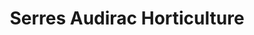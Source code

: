 ---
title: "Serres Audirac Horticulture"
url: /villenave-dornon/serres-audirac-horticulture/
shop: centre de jardinage
---